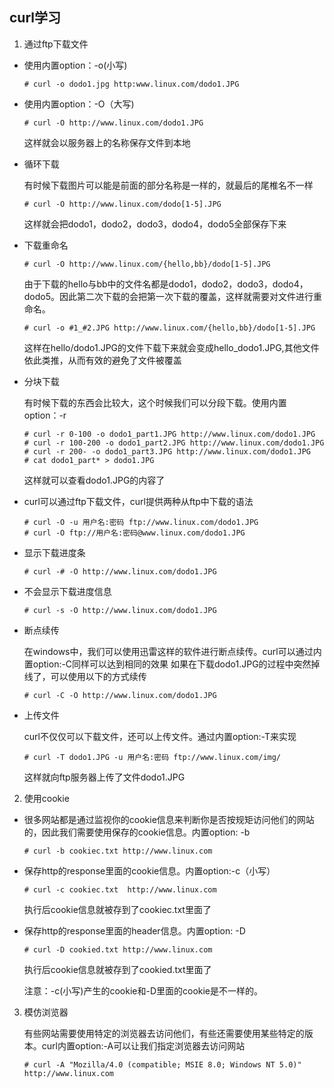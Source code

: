 ## curl学习

1. 通过ftp下载文件
+ 使用内置option：-o(小写)
    ```
    # curl -o dodo1.jpg http:www.linux.com/dodo1.JPG
    ```
+ 使用内置option：-O（大写)
    ```
    # curl -O http://www.linux.com/dodo1.JPG
    ```
    这样就会以服务器上的名称保存文件到本地

+ 循环下载

    有时候下载图片可以能是前面的部分名称是一样的，就最后的尾椎名不一样
    ```
    # curl -O http://www.linux.com/dodo[1-5].JPG
    ```
    这样就会把dodo1，dodo2，dodo3，dodo4，dodo5全部保存下来
+ 下载重命名
    ```
    # curl -O http://www.linux.com/{hello,bb}/dodo[1-5].JPG
    ```
    由于下载的hello与bb中的文件名都是dodo1，dodo2，dodo3，dodo4，dodo5。因此第二次下载的会把第一次下载的覆盖，这样就需要对文件进行重命名。
    ```
    # curl -o #1_#2.JPG http://www.linux.com/{hello,bb}/dodo[1-5].JPG
    ```
    这样在hello/dodo1.JPG的文件下载下来就会变成hello_dodo1.JPG,其他文件依此类推，从而有效的避免了文件被覆盖
+ 分块下载

    有时候下载的东西会比较大，这个时候我们可以分段下载。使用内置option：-r
    ```
    # curl -r 0-100 -o dodo1_part1.JPG http://www.linux.com/dodo1.JPG
    # curl -r 100-200 -o dodo1_part2.JPG http://www.linux.com/dodo1.JPG
    # curl -r 200- -o dodo1_part3.JPG http://www.linux.com/dodo1.JPG
    # cat dodo1_part* > dodo1.JPG
    ```
    这样就可以查看dodo1.JPG的内容了

+ curl可以通过ftp下载文件，curl提供两种从ftp中下载的语法
    ```
    # curl -O -u 用户名:密码 ftp://www.linux.com/dodo1.JPG
    # curl -O ftp://用户名:密码@www.linux.com/dodo1.JPG
    ```
+ 显示下载进度条
    ```
    # curl -# -O http://www.linux.com/dodo1.JPG
    ```
+ 不会显示下载进度信息
    ```
    # curl -s -O http://www.linux.com/dodo1.JPG
    ```
+ 断点续传

    在windows中，我们可以使用迅雷这样的软件进行断点续传。curl可以通过内置option:-C同样可以达到相同的效果
如果在下载dodo1.JPG的过程中突然掉线了，可以使用以下的方式续传
    ```
    # curl -C -O http://www.linux.com/dodo1.JPG
    ```
+ 上传文件

    curl不仅仅可以下载文件，还可以上传文件。通过内置option:-T来实现
    ```
    # curl -T dodo1.JPG -u 用户名:密码 ftp://www.linux.com/img/
    ```
    这样就向ftp服务器上传了文件dodo1.JPG

2. 使用cookie

+ 很多网站都是通过监视你的cookie信息来判断你是否按规矩访问他们的网站的，因此我们需要使用保存的cookie信息。内置option: -b

    ```
    # curl -b cookiec.txt http://www.linux.com
    ```

+ 保存http的response里面的cookie信息。内置option:-c（小写）
    ```
    # curl -c cookiec.txt  http://www.linux.com
    ```
    执行后cookie信息就被存到了cookiec.txt里面了
+ 保存http的response里面的header信息。内置option: -D
    ```
    # curl -D cookied.txt http://www.linux.com
    ```
    执行后cookie信息就被存到了cookied.txt里面了

    注意：-c(小写)产生的cookie和-D里面的cookie是不一样的。

3. 模仿浏览器

    有些网站需要使用特定的浏览器去访问他们，有些还需要使用某些特定的版本。curl内置option:-A可以让我们指定浏览器去访问网站
    ```
    # curl -A "Mozilla/4.0 (compatible; MSIE 8.0; Windows NT 5.0)" http://www.linux.com
    ```
